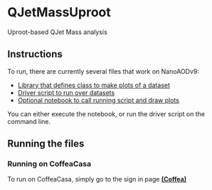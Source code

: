 # QJetMassUproot

Uproot-based QJet Mass analysis


## Instructions

To run, there are currently several files that work on NanoAODv9: 

* [Library that defines class to make plots of a dataset](https://github.com/rappoccio/QJetMassUproot/blob/master/response_maker_nanov9_lib.py)
* [Driver script to run over datasets](https://github.com/rappoccio/QJetMassUproot/blob/master/response_maker_nanov9.py)
* [Optional notebook to call running script and draw plots](https://github.com/rappoccio/QJetMassUproot/blob/master/response_maker_nanov9.ipynb)


You can either execute the notebook, or run the driver script on the command line.

## Running the files

### Running on CoffeaCasa

To run on CoffeaCasa, simply go to the sign in page [**(Coffea)**](https://coffea.casa/hub/login)
